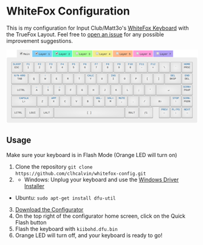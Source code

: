 # WhiteFox Configuration
This is my configuration for Input Club/Matt3o's [WhiteFox Keyboard](https://input.club/whitefox) with the TrueFox Layout. Feel free to [open an issue](https://github.com/calvinc97/whitefox-config/issues/new) for any possible improvement suggestions.

![WhiteFox (TrueFox) Config](https://raw.githubusercontent.com/calvinc97/whitefox-config/master/assets/layout.png)


## Usage
Make sure your keyboard is in Flash Mode (Orange LED will turn on)
1. Clone the repository `git clone https://github.com/clhcalvin/whitefox-config.git`
2. * Windows: Unplug your keyboard and use the [Windows Driver Installer](https://github.com/kiibohd/kiidrv/releases/download/v1.5.3-kiidrv/KiibohdDrivers.msi)
* Ubuntu: `sudo apt-get install dfu-util`
3. [Download the Configurator](https://github.com/kiibohd/configurator/releases)
4. On the top right of the configurator home screen, click on the Quick Flash button
5. Flash the keyboard with `kiibohd.dfu.bin`
6. Orange LED will turn off, and your keyboard is ready to go!
